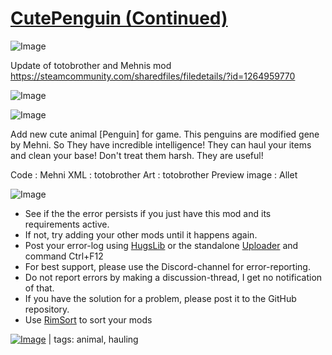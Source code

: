 # [CutePenguin (Continued)](https://steamcommunity.com/sharedfiles/filedetails/?id=2268877264)

![Image](https://i.imgur.com/buuPQel.png)

Update of totobrother and Mehnis mod
https://steamcommunity.com/sharedfiles/filedetails/?id=1264959770

![Image](https://i.imgur.com/pufA0kM.png)
	
![Image](https://i.imgur.com/Z4GOv8H.png)

Add new cute animal [Penguin] for game.
This penguins are modified gene by Mehni. So They have incredible intelligence!
They can haul your items and clean your base!
Don't treat them harsh. They are useful!

Code : Mehni
XML : totobrother
Art : totobrother
Preview image : Allet

![Image](https://i.imgur.com/PwoNOj4.png)



-  See if the the error persists if you just have this mod and its requirements active.
-  If not, try adding your other mods until it happens again.
-  Post your error-log using [HugsLib](https://steamcommunity.com/workshop/filedetails/?id=818773962) or the standalone [Uploader](https://steamcommunity.com/sharedfiles/filedetails/?id=2873415404) and command Ctrl+F12
-  For best support, please use the Discord-channel for error-reporting.
-  Do not report errors by making a discussion-thread, I get no notification of that.
-  If you have the solution for a problem, please post it to the GitHub repository.
-  Use [RimSort](https://github.com/RimSort/RimSort/releases/latest) to sort your mods

 

[![Image](https://img.shields.io/github/v/release/emipa606/CutePenguin?label=latest%20version&style=plastic&color=9f1111&labelColor=black)](https://steamcommunity.com/sharedfiles/filedetails/changelog/2268877264) | tags:  animal,  hauling
